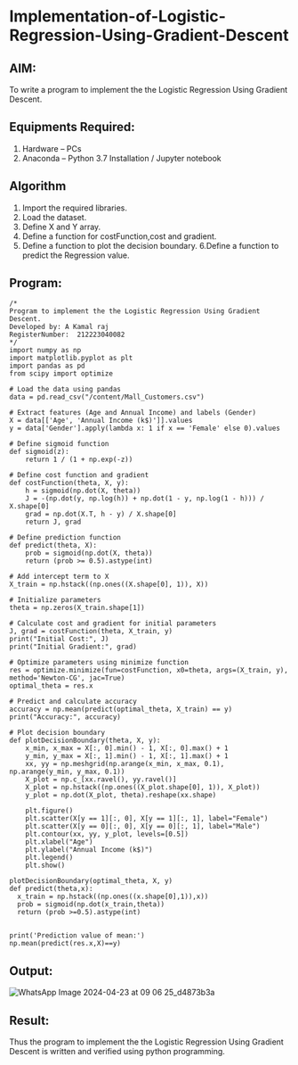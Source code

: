 # Implementation-of-Logistic-Regression-Using-Gradient-Descent

## AIM:
To write a program to implement the the Logistic Regression Using Gradient Descent.

## Equipments Required:
1. Hardware – PCs
2. Anaconda – Python 3.7 Installation / Jupyter notebook

## Algorithm
1. Import the required libraries.
2. Load the dataset.
3. Define X and Y array.
4. Define a function for costFunction,cost and gradient.
5. Define a function to plot the decision boundary. 6.Define a function to predict the 
   Regression value.
## Program:
```
/*
Program to implement the the Logistic Regression Using Gradient Descent.
Developed by: A Kamal raj
RegisterNumber:  212223040082
*/
import numpy as np
import matplotlib.pyplot as plt
import pandas as pd
from scipy import optimize

# Load the data using pandas
data = pd.read_csv("/content/Mall_Customers.csv")

# Extract features (Age and Annual Income) and labels (Gender)
X = data[['Age', 'Annual Income (k$)']].values
y = data['Gender'].apply(lambda x: 1 if x == 'Female' else 0).values

# Define sigmoid function
def sigmoid(z):
    return 1 / (1 + np.exp(-z))

# Define cost function and gradient
def costFunction(theta, X, y):
    h = sigmoid(np.dot(X, theta))
    J = -(np.dot(y, np.log(h)) + np.dot(1 - y, np.log(1 - h))) / X.shape[0]
    grad = np.dot(X.T, h - y) / X.shape[0]
    return J, grad

# Define prediction function
def predict(theta, X):
    prob = sigmoid(np.dot(X, theta))
    return (prob >= 0.5).astype(int)

# Add intercept term to X
X_train = np.hstack((np.ones((X.shape[0], 1)), X))

# Initialize parameters
theta = np.zeros(X_train.shape[1])

# Calculate cost and gradient for initial parameters
J, grad = costFunction(theta, X_train, y)
print("Initial Cost:", J)
print("Initial Gradient:", grad)

# Optimize parameters using minimize function
res = optimize.minimize(fun=costFunction, x0=theta, args=(X_train, y), method='Newton-CG', jac=True)
optimal_theta = res.x

# Predict and calculate accuracy
accuracy = np.mean(predict(optimal_theta, X_train) == y)
print("Accuracy:", accuracy)

# Plot decision boundary
def plotDecisionBoundary(theta, X, y):
    x_min, x_max = X[:, 0].min() - 1, X[:, 0].max() + 1
    y_min, y_max = X[:, 1].min() - 1, X[:, 1].max() + 1
    xx, yy = np.meshgrid(np.arange(x_min, x_max, 0.1), np.arange(y_min, y_max, 0.1))
    X_plot = np.c_[xx.ravel(), yy.ravel()]
    X_plot = np.hstack((np.ones((X_plot.shape[0], 1)), X_plot))
    y_plot = np.dot(X_plot, theta).reshape(xx.shape)

    plt.figure()
    plt.scatter(X[y == 1][:, 0], X[y == 1][:, 1], label="Female")
    plt.scatter(X[y == 0][:, 0], X[y == 0][:, 1], label="Male")
    plt.contour(xx, yy, y_plot, levels=[0.5])
    plt.xlabel("Age")
    plt.ylabel("Annual Income (k$)")
    plt.legend()
    plt.show()

plotDecisionBoundary(optimal_theta, X, y)
def predict(theta,x):
  x_train = np.hstack((np.ones((x.shape[0],1)),x))
  prob = sigmoid(np.dot(x_train,theta))
  return (prob >=0.5).astype(int)


print('Prediction value of mean:')
np.mean(predict(res.x,X)==y)
```

## Output:
![WhatsApp Image 2024-04-23 at 09 06 25_d4873b3a](https://github.com/AkilaMohan/-Implementation-of-Logistic-Regression-Using-Gradient-Descent/assets/145742556/e6fecd84-855f-4998-a5c3-ee391e6ec0cd)



## Result:
Thus the program to implement the the Logistic Regression Using Gradient Descent is written and verified using python programming.

